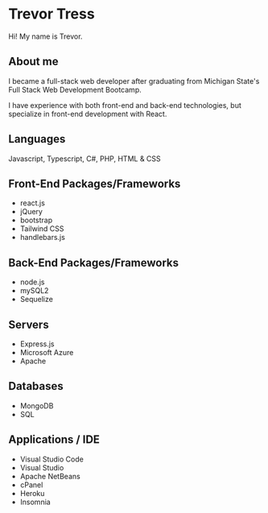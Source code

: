 # Trevor Tress

Hi! My name is Trevor.

## About me

I became a full-stack web developer after graduating from Michigan State's Full Stack Web Development Bootcamp.

I have experience with both front-end and back-end technologies, but specialize in front-end development with React.

## Languages

Javascript, Typescript, C#, PHP, HTML & CSS

## Front-End Packages/Frameworks
- react.js
- jQuery
- bootstrap
- Tailwind CSS
- handlebars.js

## Back-End Packages/Frameworks
- node.js
- mySQL2
- Sequelize

## Servers
- Express.js
- Microsoft Azure
- Apache

## Databases
- MongoDB
- SQL

## Applications / IDE

- Visual Studio Code
- Visual Studio
- Apache NetBeans
- cPanel
- Heroku
- Insomnia
